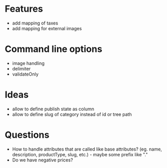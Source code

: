 # Features
- add mapping of taxes
- add mapping for external images

# Command line options
- image handling
- delimiter
- validateOnly

# Ideas
- allow to define publish state as column
- allow to define slug of category instead of id or tree path

# Questions
- How to handle attributes that are called like base attributes?
  (eg. name, description, productType, slug, etc.) - maybe some prefix like "."
- Do we have negative prices?

